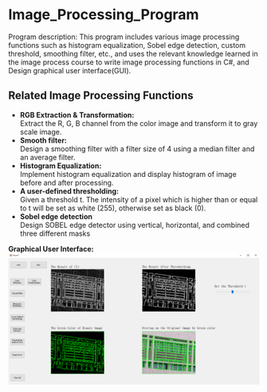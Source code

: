 # Image_Processing_Program
Program description: This program includes various image processing functions such as histogram equalization, Sobel edge detection, custom threshold, smoothing filter, etc., and uses the relevant knowledge learned in the image process course to write image processing functions in C#, and Design graphical user interface(GUI).

## Related Image Processing Functions
* **RGB Extraction & Transformation:**<br> Extract the R, G, B channel from the color image and transform it to gray scale image.
* **Smooth filter:**<br> Design a smoothing filter with a filter size of 4 using a median filter and an average filter.
* **Histogram Equalization:**<br> Implement histogram equalization and display histogram of image before and after processing.
* **A user-defined thresholding:**<br> Given a threshold t. The intensity of a pixel which is higher than or equal to t will be set as white (255), otherwise set as black (0).
* **Sobel edge detection**<br> Design SOBEL edge detector using vertical, horizontal, and combined three different masks<br>

__**Graphical User Interface:**__<br>
![image](https://github.com/Laiboyai/Image_Processing_Program/blob/main/ExampleImage/imgs/gui.PNG)
